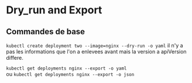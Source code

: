 # Dry_run and Export 
## Commandes de base

``kubectl create deployment two --image=nginx --dry-run -o yaml`` 
il n'y a pas les informations que l'on a enlevees avant 
mais la version a apiVersion differe.  

``kubectl get deployments nginx --export -o yaml``  
ou 
``kubectl get deployments nginx --export -o json``  


 
